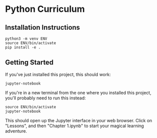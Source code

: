 # Python Curriculum

## Installation Instructions

```
python3 -m venv ENV
source ENV/bin/activate
pip install -e .
```

## Getting Started

If you've just installed this project, this should work:

```
jupyter-notebook
```

If you're in a new terminal from the one where you installed this project, you'll probably need to run this instead:

```
source ENV/bin/activate
jupyter-notebook
```

This should open up the Jupyter interface in your web browser. Click on "Lessons", and then "Chapter 1.ipynb" to start your magical learning adventure.

